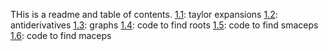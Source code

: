 THis is a readme and table of contents. 
[1.1](https://jaredcl1994.gihub.io/math4610/homework1/): taylor expansions
[1.2](https://jaredcl1994.gihub.io/math4610/homework1/): antiderivatives
[1.3](https://jaredcl1994.gihub.io/math4610/homework1/): graphs
[1.4](https://jaredcl1994.gihub.io/math4610/softwaremanual/roots.cpp): code to find roots
[1.5](https://jaredcl1994.gihub.io/math4610/softwaremanual/smaceps.cpp): code to find smaceps
[1.6](https://jaredcl1994.gihub.io/math4610/softwaremanual/maceps.cpp): code to find maceps
